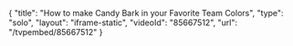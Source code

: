{
    "title": "How to make Candy Bark in your Favorite Team Colors",
    "type": "solo",
    "layout": "iframe-static",
    "videoId": "85667512",
    "url": "\/tvpembed\/85667512"
}